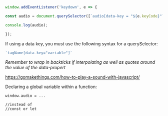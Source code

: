 ```js
window.addEventListener('keydown', e => {

const audio = document.querySelector([`audio[data-key = "${e.keyCode}"`]);

console.log(audio);

});
```

If using a data key, you must use the following syntax  for a querySelector:

```js
`tagName[data-key="variable"]`
```
*Remember to wrap in backticks if interpolating as well as quotes around the value of the data-propert*

https://gomakethings.com/how-to-play-a-sound-with-javascript/

Declaring a global variable within a function:
```js.
window.audio = ...

//instead of
//const or let
```
